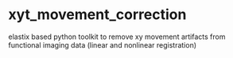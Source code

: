 # xyt_movement_correction
elastix based python toolkit to remove xy movement artifacts from functional imaging data (linear and nonlinear registration)

